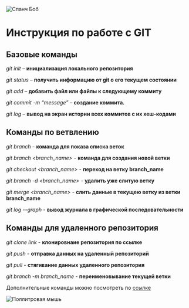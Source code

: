 ![Спанч Боб](SpanchBob.jpg)
# Инструкция по работе с GIT

## Базовые команды

*git init* – **инициализация локального репозитория**

*git status* – **получить информацию от git о его текущем состоянии**

*git add* – **добавить файл или файлы к следующему коммиту**

*git commit -m “message”* – **создание коммита.**

*git log* – **вывод на экран истории всех коммитов с их хеш-кодами**

## Команды по ветвлению

*git branch* - **команда для показа списка веток**

*git branch <branch_name>* - **команда для создания новой ветки**

*git checkout <branch_name>* - **переход на ветку branch_name**

*git branch -d <branch_name>* - **удалить уже слитую ветку**

*git merge <branch_name>* - **слить данные в текущею ветку из ветки branch_name**

*git log --graph* - **вывод журнала в графической последовательности**

## Команды для удаленного репозитория

*git clone link* - **клонировнаие репозитория по ссылке**

*git push* - **отправка данных на удаленный репозиторий**

*git pull* - **стягивание данных удаленного репозитория**

*git branch -m branch_name* - **переименовывание текущей ветки**

Дополнительные команды можно посмотреть по [ссылке](https://habr.com/ru/company/ruvds/blog/599929/)

![Поллитровая мышь](Mouse.jpg)